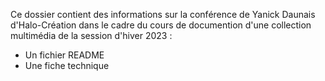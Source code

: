 Ce dossier contient des informations sur la conférence de Yanick Daunais d'Halo-Création dans le cadre du cours de documention d'une collection multimédia de la session d'hiver 2023 :
- Un fichier README
- Une fiche technique
